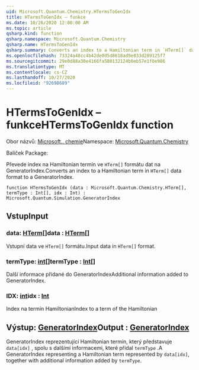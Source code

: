 ```yaml
---
uid: Microsoft.Quantum.Chemistry.HTermsToGenIdx
title: HTermsToGenIdx – funkce
ms.date: 10/26/2020 12:00:00 AM
ms.topic: article
qsharp.kind: function
qsharp.namespace: Microsoft.Quantum.Chemistry
qsharp.name: HTermsToGenIdx
qsharp.summary: Converts an index to a Hamiltonian term in `HTerm[]` data format to a GeneratorIndex.
ms.openlocfilehash: 73324a48cc4b42de0d5d8618ad9e833d289125f7
ms.sourcegitcommit: 29e0d88a30e4166fa580132124b0eb57e1f0e986
ms.translationtype: MT
ms.contentlocale: cs-CZ
ms.lasthandoff: 10/27/2020
ms.locfileid: "92698689"
---
```

# <a name="htermstogenidx-function"></a><span data-ttu-id="48af7-102">HTermsToGenIdx – funkce</span><span class="sxs-lookup"><span data-stu-id="48af7-102">HTermsToGenIdx function</span></span>

<span data-ttu-id="48af7-103">Obor názvů: [Microsoft.. chemie](xref:Microsoft.Quantum.Chemistry)</span><span class="sxs-lookup"><span data-stu-id="48af7-103">Namespace: [Microsoft.Quantum.Chemistry](xref:Microsoft.Quantum.Chemistry)</span></span>

<span data-ttu-id="48af7-104">Balíček [](https://nuget.org/packages/)</span><span class="sxs-lookup"><span data-stu-id="48af7-104">Package: [](https://nuget.org/packages/)</span></span>


<span data-ttu-id="48af7-105">Převede index na Hamiltonian termín ve `HTerm[]` formátu dat na GeneratorIndex.</span><span class="sxs-lookup"><span data-stu-id="48af7-105">Converts an index to a Hamiltonian term in `HTerm[]` data format to a GeneratorIndex.</span></span>

```qsharp
function HTermsToGenIdx (data : Microsoft.Quantum.Chemistry.HTerm[], termType : Int[], idx : Int) : Microsoft.Quantum.Simulation.GeneratorIndex
```


## <a name="input"></a><span data-ttu-id="48af7-106">Vstup</span><span class="sxs-lookup"><span data-stu-id="48af7-106">Input</span></span>

### <a name="data--hterm"></a><span data-ttu-id="48af7-107">data: [HTerm](xref:Microsoft.Quantum.Chemistry.HTerm)[]</span><span class="sxs-lookup"><span data-stu-id="48af7-107">data : [HTerm](xref:Microsoft.Quantum.Chemistry.HTerm)[]</span></span>

<span data-ttu-id="48af7-108">Vstupní data ve `HTerm[]` formátu.</span><span class="sxs-lookup"><span data-stu-id="48af7-108">Input data in `HTerm[]` format.</span></span>


### <a name="termtype--int"></a><span data-ttu-id="48af7-109">termType: [int](xref:microsoft.quantum.lang-ref.int)[]</span><span class="sxs-lookup"><span data-stu-id="48af7-109">termType : [Int](xref:microsoft.quantum.lang-ref.int)[]</span></span>

<span data-ttu-id="48af7-110">Další informace přidané do GeneratorIndex</span><span class="sxs-lookup"><span data-stu-id="48af7-110">Additional information added to GeneratorIndex.</span></span>


### <a name="idx--int"></a><span data-ttu-id="48af7-111">IDX: [int](xref:microsoft.quantum.lang-ref.int)</span><span class="sxs-lookup"><span data-stu-id="48af7-111">idx : [Int](xref:microsoft.quantum.lang-ref.int)</span></span>

<span data-ttu-id="48af7-112">Index na termín Hamiltonian</span><span class="sxs-lookup"><span data-stu-id="48af7-112">Index to a term of the Hamiltonian</span></span>



## <a name="output--generatorindex"></a><span data-ttu-id="48af7-113">Výstup: [GeneratorIndex](xref:Microsoft.Quantum.Simulation.GeneratorIndex)</span><span class="sxs-lookup"><span data-stu-id="48af7-113">Output : [GeneratorIndex](xref:Microsoft.Quantum.Simulation.GeneratorIndex)</span></span>

<span data-ttu-id="48af7-114">GeneratorIndex reprezentující Hamiltonian termín, který představuje `data[idx]` , spolu s dalšími informacemi, které přidal `termType` .</span><span class="sxs-lookup"><span data-stu-id="48af7-114">A GeneratorIndex representing a Hamiltonian term represented by `data[idx]`, together with additional information added by `termType`.</span></span>